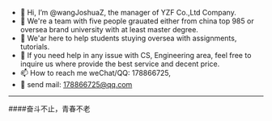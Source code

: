 - 👋 Hi, I’m @wangJoshuaZ, the manager of YZF Co.,Ltd Company.
- 👀 We're a team with five people grauated either from china top 985 or oversea brand university with at least master degree.
- 🌱 We'ar here to help students stuying oversea with assignments, tutorials.
- 💞️ If you need help in any issue with CS, Engineering area, feel free to inquire us where provide the best service and decent price.
- 📫 How to reach me weChat/QQ: 178866725,
- :dragon: send mail: 178866725@qq.com

---
####奋斗不止，青春不老
<!---
wangJoshuaZ/wangJoshuaZ is a ✨ special ✨ repository because its `README.md` (this file) appears on your GitHub profile.
You can click the Preview link to take a look at your changes.
--->
